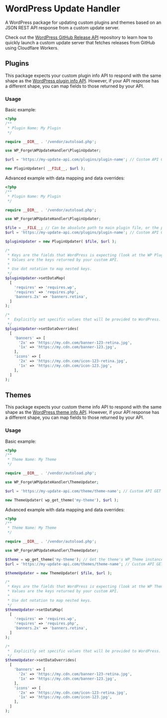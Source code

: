 # WordPress Update Handler

A WordPress package for updating custom plugins and themes based on an JSON REST API response from a custom update
server.

Check out the [WordPress GitHub Release API](https://github.com/wp-forge/worker-wp-github-release-api) repository to
learn how to quickly launch a custom update server that fetches releases from GitHub using Cloudflare Workers.

## Plugins

This package expects your custom plugin info API to respond with the same shape as
the [WordPress plugin info API](https://codex.wordpress.org/WordPress.org_API#Plugins). However, if your API response
has a different shape, you can map fields to those returned by your API.

### Usage

Basic example:

```php
<?php
/**
 * Plugin Name: My Plugin
 */

require __DIR__ . '/vendor/autoload.php';

use WP_Forge\WPUpdateHandler\PluginUpdater;

$url = 'https://my-update-api.com/plugins/plugin-name'; // Custom API GET endpoint

new PluginUpdater( __FILE__, $url );

```

Advanced example with data mapping and data overrides:

```php
<?php
/**
 * Plugin Name: My Plugin
 */

require __DIR__ . '/vendor/autoload.php';

use WP_Forge\WPUpdateHandler\PluginUpdater;

$file = __FILE__; // Can be absolute path to main plugin file, or the plugin basename.
$url = 'https://my-update-api.com/plugins/plugin-name'; // Custom API GET endpoint

$pluginUpdater = new PluginUpdater( $file, $url );

/*
 * Keys are the fields that WordPress is expecting (look at the WP Plugin Info API response).
 * Values are the keys returned by your custom API.
 * 
 * Use dot notation to map nested keys.
 */
$pluginUpdater->setDataMap(
  [
    'requires' => 'requires.wp',          
    'requires' => 'requires.php',
    'banners.2x' => 'banners.retina',          
  ]
);

/*
 *  Explicitly set specific values that will be provided to WordPress.
 */
$pluginUpdater->setDataOverrides(
  [
    'banners' => [
      '2x' => 'https://my.cdn.com/banner-123-retina.jpg',
      '1x' => 'https://my.cdn.com/banner-123.jpg',
    ],
    'icons' => [
      '2x' => 'https://my.cdn.com/icon-123-retina.jpg',
      '1x' => 'https://my.cdn.com/icon-123.jpg',
    ],        
  ]
);

```

## Themes

This package expects your custom theme info API to respond with the same shape as
the [WordPress theme info API](https://codex.wordpress.org/WordPress.org_API#Themes). However, if your API response has
a different shape, you can map fields to those returned by your API.

### Usage

Basic example:

```php
<?php
/**
 * Theme Name: My Theme
 */

require __DIR__ . '/vendor/autoload.php';

use WP_Forge\WPUpdateHandler\ThemeUpdater;

$url = 'https://my-update-api.com/theme/theme-name'; // Custom API GET endpoint

new ThemeUpdater( wp_get_theme('my-theme'), $url );

```

Advanced example with data mapping and data overrides:

```php
<?php
/**
 * Theme Name: My Theme
 */

require __DIR__ . '/vendor/autoload.php';

use WP_Forge\WPUpdateHandler\ThemeUpdater;

$theme = wp_get_theme('my-theme'); // Get the theme's WP_Theme instance.
$url = 'https://my-update-api.com/themes/theme-name'; // Custom API GET endpoint

$themeUpdater = new ThemeUpdater( $file, $url );

/*
 * Keys are the fields that WordPress is expecting (look at the WP Theme Info API response).
 * Values are the keys returned by your custom API.
 * 
 * Use dot notation to map nested keys.
 */
$themeUpdater->setDataMap(
  [
    'requires' => 'requires.wp',          
    'requires' => 'requires.php',
    'banners.2x' => 'banners.retina',          
  ]
);

/*
 *  Explicitly set specific values that will be provided to WordPress.
 */
$themeUpdater->setDataOverrides(
  [
    'banners' => [
      '2x' => 'https://my.cdn.com/banner-123-retina.jpg',
      '1x' => 'https://my.cdn.com/banner-123.jpg',
    ],
    'icons' => [
      '2x' => 'https://my.cdn.com/icon-123-retina.jpg',
      '1x' => 'https://my.cdn.com/icon-123.jpg',
    ],        
  ]
);

```
